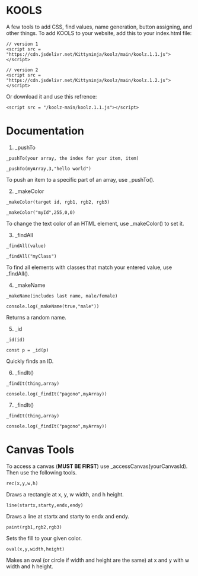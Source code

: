 # KOOLS

A few tools to add CSS, find values, name generation, button assigning, and other things. 
To add KOOLS to your website, add this to your index.html file:

```
// version 1
<script src = "https://cdn.jsdelivr.net/Kittyninja/koolz/main/koolz.1.1.js"></script>

// version 2
<script src = "https://cdn.jsdelivr.net/Kittyninja/koolz/main/koolz.1.2.js"></script>
```

Or download it and use this refrence:
```
<script src = "/koolz-main/koolz.1.1.js"></script>
```

# Documentation


1. _pushTo
```
_pushTo(your array, the index for your item, item)

_pushTo(myArray,3,"hello world")
```
To push an item to a specific part of an array, use _pushTo().

2. _makeColor
```
_makeColor(target id, rgb1, rgb2, rgb3)

_makeColor("myId",255,0,0)
```

To change the text color of an HTML element, use _makeColor() to set it.

3. _findAll
```
_findAll(value)

_findAll("myClass")
```

To find all elements with classes that match your entered value, use _findAll().

4. _makeName

```
_makeName(includes last name, male/female)

console.log(_makeName(true,"male"))
```
Returns a random name.

5. _id

```
_id(id)

const p = _id(p)
```
Quickly finds an ID.

6. _findIt()

```
_findIt(thing,array)

console.log(_findIt("pagono",myArray))
```

7. _findIt()

```
_findIt(thing,array)

console.log(_findIt("pagono",myArray))
```

# Canvas Tools

To access a canvas (**MUST BE FIRST**) use _accessCanvas(yourCanvasId).
Then use the following tools.

```
rec(x,y,w,h)
```
Draws a rectangle at x, y, w width, and h height.

```
line(startx,starty,endx,endy)
```
Draws a line at startx and starty to endx and endy.

```
paint(rgb1,rgb2,rgb3)
```
Sets the fill to your given color.

```
oval(x,y,width,height)
```
Makes an oval (or circle if width and height are the same) at x and y with w width and h height.



